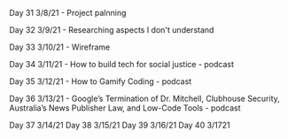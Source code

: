 Day 31
3/8/21 - Project palnning

Day 32
3/9/21 - Researching aspects I don't understand

Day 33
3/10/21 - Wireframe

Day 34
3/11/21 - How to build tech for social justice - podcast

Day 35
3/12/21 - How to Gamify Coding - podcast

Day 36
3/13/21 - Google’s Termination of Dr. Mitchell, Clubhouse Security, Australia’s News Publisher Law, and Low-Code Tools - podcast

Day 37
3/14/21
Day 38
3/15/21
Day 39
3/16/21
Day 40
3/1721
